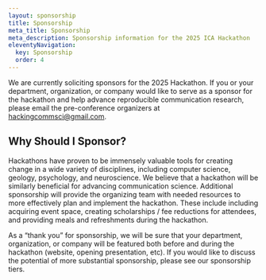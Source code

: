 ```yaml
---
layout: sponsorship
title: Sponsorship
meta_title: Sponsorship
meta_description: Sponsorship information for the 2025 ICA Hackathon
eleventyNavigation:
  key: Sponsorship
  order: 4
---
```


We are currently soliciting sponsors for the 2025 Hackathon. If you or your department, organization, or company would like to serve as a sponsor for the hackathon and help advance reproducible communication research, please email the pre-conference organizers at [hackingcommsci@gmail.com](mailto:hackingcommsci@gmail.com).

## Why Should I Sponsor?

Hackathons have proven to be immensely valuable tools for creating change in a wide variety of disciplines, including computer science, geology, psychology, and neuroscience. We believe that a hackathon will be similarly beneficial for advancing communication science. Additional sponsorship will provide the organizing team with needed resources to more effectively plan and implement the hackathon. These include including acquiring event space, creating scholarships / fee reductions for attendees, and providing meals and refreshments during the hackathon.

As a “thank you” for sponsorship, we will be sure that your department, organization, or company will be featured both before and during the hackathon (website, opening presentation, etc). If you would like to discuss the potential of more substantial sponsorship, please see our sponsorship tiers.
